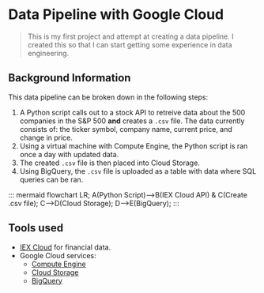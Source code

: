 # Data Pipeline with Google Cloud

> This is my first project and attempt at creating a data pipeline. I created this so that I can start getting some experience in data engineering.

## Background Information

This data pipeline can be broken down in the following steps:

1. A Python script calls out to a stock API to retreive data about the 500 companies in the S&P 500 **and** creates a `.csv` file. The data currently consists of: the ticker symbol, company name, current price, and change in price.
2. Using a virtual machine with Compute Engine, the Python script is ran once a day with updated data.
3. The created `.csv` file is then placed into Cloud Storage.
4. Using BigQuery, the `.csv` file is uploaded as a table with data where SQL queries can be ran. 

::: mermaid
flowchart LR;
    A(Python Script)-->B(IEX Cloud API) & C(Create .csv file);
    C-->D(Cloud Storage);
    D-->E(BigQuery);
:::

## Tools used

* [IEX Cloud](https://www.iexcloud.io) for financial data.
* Google Cloud services:
    * [Compute Engine](https://cloud.google.com/compute)
    * [Cloud Storage](https://cloud.google.com/storage)
    * [BigQuery](https://cloud.google.com/bigquery/)
